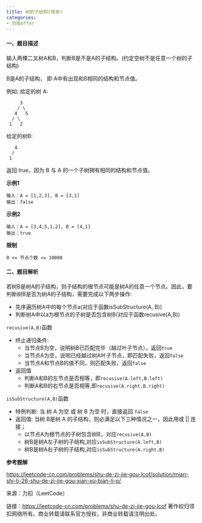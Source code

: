 ```yaml
---
title: 树的子结构(简单)
categories:
- 剑指offer
---
```


#### 一、题目描述

输入两棵二叉树A和B，判断B是不是A的子结构。(约定空树不是任意一个树的子结构)

B是A的子结构， 即 A中有出现和B相同的结构和节点值。

例如:
给定的树 A:
```
     3
    / \
   4   5
  / \
 1   2
```

给定的树B:
```
   4 
  /
 1
```
返回 true，因为 B 与 A 的一个子树拥有相同的结构和节点值。

**示例1**

```
输入：A = [1,2,3], B = [3,1]
输出：false
```

**示例2**

```
输入：A = [3,4,5,1,2], B = [4,1]
输出：true
```

**限制**

```
0 <= 节点个数 <= 10000
```

#### 二、题目解析

若树B是树A的子结构，则子结构的根节点可能是树A的任意一个节点。因此，要判断树B是否为树A的子结构，需要完成以下两步操作:

- 先序遍历树A中的每个节点a(对应于函数isSubStructure(A, B))
- 判断树A中以a为根节点的子树是否包含树B(对应于函数recusive(A,B))

`recusive(A,B)`函数

- 终止递归条件:
    - 当节点B为空，说明树B已匹配完毕（越过叶子节点），返回`true`
    - 当节点A为空，说明已经越过树A叶子节点，即匹配失败，返回`false`
    - 当节点A和节点B的值不同，则匹配失败，返回`false`
- 返回值
    - 判断A和B的左节点是否相等，即`recusive(A.left,B.left)`
    - 判断A和B的右节点是否相等,即`recusive(A.right,B.right)`

`isSubStructure(A,B)`函数

- 特例判断: 当 树 A 为空 或 树 B 为空 时，直接返回 `false`
- 返回值: 当树 B是树 A 的子结构，则必满足以下三种情况之一，因此用或 || 连接；
    - 以节点A为根节点的子树包含树B，对应`recusive(A,B)`
    - 树B是树A左子树的子结构,对应`isSubStructure(A.left,B)`
    - 树B是树A右子树的子结构,对应`isSubStructure(A.right,B)`


**参考题解**

https://leetcode-cn.com/problems/shu-de-zi-jie-gou-lcof/solution/mian-shi-ti-26-shu-de-zi-jie-gou-xian-xu-bian-li-p/


来源：力扣（LeetCode）

链接：https://leetcode-cn.com/problems/shu-de-zi-jie-gou-lcof
著作权归领扣网络所有。商业转载请联系官方授权，非商业转载请注明出处。